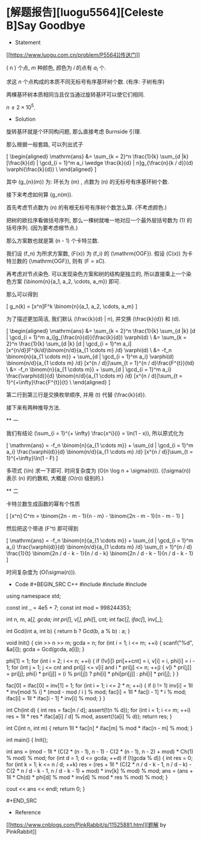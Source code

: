 # [解题报告][luogu5564][Celeste B]Say Goodbye


* Statement

[[https://www.luogu.com.cn/problem/P5564][传送门]]

\( n \) 个点, $m$ 种颜色, 颜色为 $i$ 的点有 $a_i$ 个.

求这 $n$ 个点构成的本质不同无标号有序基环树个数. (有序: 子树有序)

两棵基环树本质相同当且仅当通过旋转基环可以使它们相同.

$n \le 2 \times 10^5$.



* Solution

旋转基环就是个环同构问题, 那么直接考虑 Burnside 引理.

那么根据一般套路, 可以列出式子

\[
\begin{aligned}
\mathrm{ans}
&= \sum_{k = 2}^n \frac{1}{k} \sum_{d |k} [\frac{k}{d} | \gcd_{i = 1}^m a_i \wedge \frac{k}{d} | n]g_{\frac{n}{k / d}}(d) \varphi(\frac{k}{d})	\\
\end{aligned}
\]

其中 \(g_{n}(m)\) 为: 环长为 \(m\) , 点数为 \(n\) 的无标号有序基环树个数. 

接下来考虑如何算 \(g_n(m)\).



首先考虑节点数为 \(n\) 的有根无标号有序树个数怎么算. (不考虑颜色.)

把树的欧拉序看做括号序列, 那么一棵树就唯一地对应一个最外层括号数为 \(1\) 的括号序列. (因为要考虑根节点.)

那么方案数也就是第 \(n - 1\) 个卡特兰数.

我们设 \(f_n\) 为所求方案数, \(F(x)\) 为 \(f_i\) 的 \(\mathrm{OGF}\). 假设 \(C(x)\) 为卡特兰数的 \(\mathrm{OGF}\), 则有 \(F = xC\).

再考虑对节点染色. 可以发现染色方案和树的结构是独立的, 所以直接乘上一个染色方案 \(\binom{n}{a_1, a_2, \cdots, a_m}\) 即可.

那么可以得到

\[
g_n(k) = [x^n]F^k \binom{n}{a_1, a_2, \cdots, a_m}
\]



为了描述更加简洁, 我们默认 \(\frac{k}{d} | n\), 并交换 \(\frac{k}{d}\) 和 \(d\).

\[
\begin{aligned}
\mathrm{ans}
&= \sum_{k = 2}^n \frac{1}{k} \sum_{d |k} [d | \gcd_{i = 1}^m a_i]g_{\frac{n}{d}}(\frac{k}{d}) \varphi(d)	\\
&= \sum_{k = 2}^n \frac{1}{k} \sum_{d |k} [d | \gcd_{i = 1}^m a_i][x^{n/d}]F^{k/d}\binom{n/d}{a_{1 \cdots m} /d} \varphi(d)	\\
&= -f_n \binom{n}{a_{1 \cdots m}} + \sum_{d | \gcd_{i = 1}^m a_i} \varphi(d) \binom{n/d}{a_{1 \cdots m} /d} [x^{n / d}]\sum_{t = 1}^{n / d}\frac{F^{t}}{td}	\\
&= -f_n \binom{n}{a_{1 \cdots m}} + \sum_{d | \gcd_{i = 1}^m a_i} \frac{\varphi(d)}{d} \binom{n/d}{a_{1 \cdots m} /d} [x^{n / d}]\sum_{t = 1}^{+\infty}\frac{F^{t}}{t}	\\
\end{aligned}
\]

第二行到第三行是交换枚举顺序, 并用 \(t\) 代替 \(\frac{k}{d}\).

接下来有两种推导方法.

** 一

我们有结论 \(\sum_{i = 1}^{+ \infty} \frac{x^i}{i} = \ln(1 - x)\), 所以原式化为

\[
\mathrm{ans} = -f_n \binom{n}{a_{1 \cdots m}} + \sum_{d | \gcd_{i = 1}^m a_i} \frac{\varphi(d)}{d} \binom{n/d}{a_{1 \cdots m} /d} [x^{n / d}]\sum_{t = 1}^{+\infty}\ln(1 - F)
\]

多项式 \(\ln\) 求一下即可. 时间复杂度为 \(O(n \log n + \sigma(n))\). (\(\sigma(n)\) 表示 \(n\) 的约数和, 大概是 \(O(n)\) 级别的.)

** 二

卡特兰数生成函数的幂有个性质

\[
[x^n] C^m = \binom{2n - m - 1}{n - m} - \binom{2n - m - 1}{n - m - 1}
\]

然后把这个带进 \(F^t\) 即可得到

\[
\mathrm{ans} = -f_n \binom{n}{a_{1 \cdots m}} + \sum_{d | \gcd_{i = 1}^m a_i} \frac{\varphi(d)}{d} \binom{n/d}{a_{1 \cdots m} /d} \sum_{t = 1}^{n / d} \frac{1}{t} \binom{2n / d - k - 1}{n / d - k} \binom{2n / d - k - 1}{n / d - k - 1}
\]

时间复杂度为 \(O(\sigma(n))\).



* Code
#+BEGIN_SRC C++
#include <cassert>
#include <cstdio>
#include <iostream>

using namespace std;

const int _ = 4e5 + 7;
const int mod = 998244353;

int n, m, a[_], gcda;
int pri[_], v[_], phi[_], cnt;
int fac[_], ifac[_], inv[_];

int Gcd(int a, int b) { return b ? Gcd(b, a % b) : a; }

void Init() {
  cin >> n >> m; gcda = n;
  for (int i = 1; i <= m; ++i) {
    scanf("%d", &a[i]);
    gcda = Gcd(gcda, a[i]);
  }

  phi[1] = 1;
  for (int i = 2; i <= n; ++i) {
    if (!v[i]) pri[++cnt] = i, v[i] = i, phi[i] = i - 1;
    for (int j = 1; j <= cnt and pri[j] <= v[i] and i * pri[j] <= n; ++j) {
      v[i * pri[j]] = pri[j];
      phi[i * pri[j]] = (i % pri[j]) ? phi[i] * phi[pri[j]] : phi[i] * pri[j];
    }
  }

  fac[0] = ifac[0] = inv[1] = 1;
  for (int i = 1; i <= 2 * n; ++i) {
    if (i != 1) inv[i] = 1ll * inv[mod % i] * (mod - mod / i ) % mod;
    fac[i] = 1ll * fac[i - 1] * i % mod;
    ifac[i] = 1ll * ifac[i - 1] * inv[i] % mod;
  }
}

int Ch(int d) {
  int res = fac[n / d]; assert(!(n % d));
  for (int i = 1; i <= m; ++i) res = 1ll * res * ifac[a[i] / d] % mod, assert(!(a[i] % d));
  return res;
}

int C(int n, int m) { return 1ll * fac[n] * ifac[m] % mod * ifac[n - m] % mod; }

int main() {
  Init();

  int ans = (mod - 1ll * (C(2 * (n - 1), n - 1) - C(2 * (n - 1), n - 2) + mod) * Ch(1) % mod) % mod;
  for (int d = 1; d <= gcda; ++d)
    if (!(gcda % d)) {
      int res = 0;
      for (int k = 1; k <= n / d; ++k)
        res = (res + 1ll * (C(2 * n / d - k - 1, n / d - k) - C(2 * n / d - k - 1, n / d - k - 1) + mod) * inv[k] % mod) % mod;
      ans = (ans + 1ll * Ch(d) * phi[d] % mod * inv[d] % mod * res % mod) % mod;
    }

  cout << ans << endl;
  return 0;
}

#+END_SRC


* Reference

[[https://www.cnblogs.com/PinkRabbit/p/11525881.html][题解  by PinkRabbit]]

